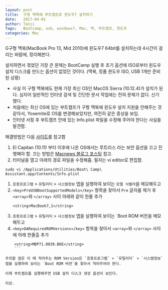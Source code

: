 ```yaml
---
layout: post
title:  구형 맥북에 부트캠프로 윈도우7 설치하기
date:   2017-04-01
author: Tanji
Tags:   Bootcamp, usb, windows7, Mac, 맥, 부트캠프, 윈도우
categories: Mac
---
```


G구형 맥북(MacBook Pro 13, Mid 2010)에 윈도우7 64bit를 설치하는데 4시간이 걸리는 바람에, 정리해본다.

설치하면서 겪었던 가장 큰 문제는 BootCamp 실행 후 초기 옵션에 ISO로부터 윈도우 설치 디스크를 만드는 옵션이 없었던 것이다.
(맥북, 정품 윈도우 ISO, USB 1개만 준비된 상황)

- 사실 이 구형 맥북에도 현재 가장 최신 OS인 MacOS Sierra (10.12.4)가 설치가 된다. 심지어 일반적인 인터넷 검색 및 간단한 문서 작업에는 전혀 문제가 없다. 신기했다.
- 처음에는 최신 OS에 있는 부트캠프가 구형 맥북에 윈도우 설치 지원을 안해주는 것 같아서, Yosemite로 OS를 변경해보았지만, 여전히 같은 증상을 보임.
- 인터넷 서핑 후 부트캠프 안에 있는 Info.plist 파일을 수정해 주어야 한다는 사실을 발견함.

해결방법은 다음 [사이트](https://forums.macrumors.com/threads/tutorial-how-to-enable-usb-install-on-mavericks-for-unsupported-bootcamps.1680652/)를 참고함

1. El Capitan (10.11) 부터 이후에 나온 OS에서는 루트리스 라는 보안 옵션을 끄고 진행해야 함. 끄는 방법은 [Macnews 블로그 포스팅](http://macnews.tistory.com/3408) 참고.
1. 터미널을 열고 아래의 경로 파일을 수정해줌. 필자는 vi editor로 편집함.
```
sudo vi /Applications/Utilities/Boot\ Camp\ Assistant.app/Contents/Info.plist
```
1. `응용프로그램` > `유틸리티` > `시스템정보` 앱을 실행하여 보이는 `모델 식별자`을 메모해두고
1. `<key>PreUSBBootSupportedModels</key>` 항목을 찾아서 `Pre` 글자를 제거 후 `<array>`와 `</array>` 사이 아래와 같이 한줄 추가
	```
	<string>MacBook7,1</string>
	```
1. `응용프로그램` > `유틸리티` > `시스템정보` 앱을 실행하여 보이는 `Boot ROM 버전을 메모해두고
1. `<key>DARequiredROMVersions</key>` 항목을 찾아서 `<array>`와 `</array>` 사이에 아래 한줄츨 추가
```
	<string>MBP71.0039.B0E</string>
	```

주의할 점은 이 때 적어주는 ROM Version은 `응용프로그램` > `유틸리티` > `시스템정보` 앱을 실행하여 보이는 `Boot ROM 버전`을 찾아서 적어주어야 한다.

이제 부트캠프를 실행해주면 USB 설치 디스크 생성 옵션이 보인다.

이상.
